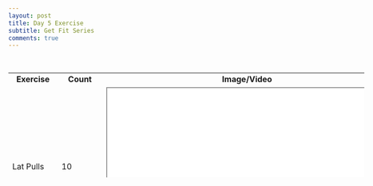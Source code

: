 ```yaml
---
layout: post
title: Day 5 Exercise
subtitle: Get Fit Series
comments: true
---
```


<p>&nbsp;</p>
<table style="height: 210px; width: 713px;">
<tbody>
<tr style="height: 18px;">
<td style="width: 63px; text-align: center; height: 18px;"><strong>Exercise</strong></td>
<td style="width: 57px; text-align: center; height: 18px;"><strong>Count</strong></td>
<td style="width: 575px; text-align: center; height: 18px;"><strong>Image/Video</strong></td>
</tr>
<tr style="height: 319px;">
<td style="width: 63px; height: 319px;">Lat Pulls</td>
<td style="width: 57px; height: 319px;">10</td>
<td style="width: 575px; height: 319px;"><iframe src="//www.youtube.com/embed/lueEJGjTuPQ" width="560" height="314" allowfullscreen="allowfullscreen"></iframe></td>
</tr>
<tr style="height: 320px;">
<td style="width: 63px; height: 320px;">Dumbbell shoulder Press</td>
<td style="width: 57px; height: 320px;">10</td>
<td style="width: 575px; height: 320px;"><iframe src="//www.youtube.com/embed/qEwKCR5JCog" width="560" height="314" allowfullscreen="allowfullscreen"></iframe></td>
</tr>
<tr style="height: 18px;">
<td style="width: 63px; height: 18px;">Shrugs</td>
<td style="width: 57px; height: 18px;">20</td>
<td style="width: 575px; height: 18px;"><iframe src="//www.youtube.com/embed/xDt6qbKgLkY" width="560" height="314" allowfullscreen="allowfullscreen"></iframe></td>
</tr>
<tr style="height: 18px;">
<td style="width: 63px; height: 18px;">Jack press</td>
<td style="width: 57px; height: 18px;">20/10/20</td>
<td style="width: 575px; height: 18px;"><iframe src="//www.youtube.com/embed/6VykHtJtolQ" width="560" height="314" allowfullscreen="allowfullscreen"></iframe></td>
</tr>
<tr style="height: 18px;">
<td style="width: 63px; height: 18px;">Rope</td>
<td style="width: 57px; height: 18px;">15/15/15</td>
<td style="width: 575px; height: 18px;"><iframe src="//www.youtube.com/embed/r2Rzaf7SaGg" width="560" height="314" allowfullscreen="allowfullscreen"></iframe></td>
</tr>
<tr style="height: 18px;">
<td style="width: 63px; height: 18px;">Seated overhead tri curls extension</td>
<td style="width: 57px; height: 18px;">12</td>
<td style="width: 575px; height: 18px;"><iframe src="//www.youtube.com/embed/YbX7Wd8jQ-Q" width="560" height="314" allowfullscreen="allowfullscreen"></iframe></td>
</tr>
<tr style="height: 17px;">
<td style="width: 63px; height: 17px;">DB Curls</td>
<td style="width: 57px; height: 17px;">10 - 12</td>
<td style="width: 575px; height: 17px;"><iframe src="//www.youtube.com/embed/ykJmrZ5v0Oo" width="560" height="314" allowfullscreen="allowfullscreen"></iframe></td>
</tr>
<tr style="height: 18px;">
<td style="width: 63px; height: 18px;">Resistance curls&nbsp;</td>
<td style="width: 57px; height: 18px;">10 secs</td>
<td style="width: 575px; height: 18px;"><iframe src="//www.youtube.com/embed/pXS-fSPWpk8" width="560" height="314" allowfullscreen="allowfullscreen"></iframe></td>
</tr>
<tr style="height: 18px;">
<td style="width: 63px; height: 18px;">&nbsp;</td>
<td style="width: 57px; height: 18px;">&nbsp;</td>
<td style="width: 575px; height: 18px;">&nbsp;</td>
</tr>
</tbody>
</table>
<p>&nbsp;</p>
<p><strong>&nbsp;</strong></p>